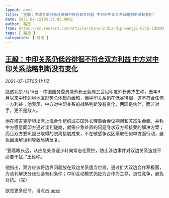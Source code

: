 ```yaml
---
layout: post
title: "王毅：中印关系仍低谷徘徊不符合双方利益 中方对中印关系战略判断没有变化"
date: 2021-07-15T05:31:03.000Z
author: 路透
from: https://cn.reuters.com/article/china-india-dip-wangyi-0715-idCNKBS2EL0FW
tags: [ 路透 ]
categories: [ 路透 ]
---
```

<!--1626327063000-->
[王毅：中印关系仍低谷徘徊不符合双方利益 中方对中印关系战略判断没有变化](https://cn.reuters.com/article/china-india-dip-wangyi-0715-idCNKBS2EL0FW)
------

<div>
<div><i>2021-07-15T05:11:11Z</i></div><p>路透北京7月15日 - 中国国务委员兼外长王毅周三会见印度外长苏杰生称，去年9月以来中印边境地区形势总体趋向缓和，但中印关系仍在低谷徘徊，这不符合任何一方利益；他表示，中方对中印关系的战略判断没有变化，两国是伙伴，而非对手，更不是敌人。</p><p>他在塔吉克斯坦出席上海合作组织成员国外长理事会会议期间和苏杰生会面，并称中方愿意同印方通过谈判磋商，就需应急处置的问题寻求双方都接受的解决方案；而且双方要巩固已取得的脱离接触成果，不在敏感争议区采取任何单方面行动，避免因误解误判导致局势反复。</p><p>“要着眼长远，从应急处置逐步转向常态化管控，防止涉边事件对双边关系造成不必要干扰，”王毅称。</p><p>他指出，双方应该将边界问题放在双边关系适当位置，通过扩大双边合作积极面，为谈判解决分歧创造有利条件；中印互动模式仍应为合作为主导，良性竞争，避免对抗。（完）</p><p>欲览更多细节，请点击 <a href="https://www.fmprc.gov.cn/web/wjbzhd/t1892203.shtml">here</a></p>
</div>
